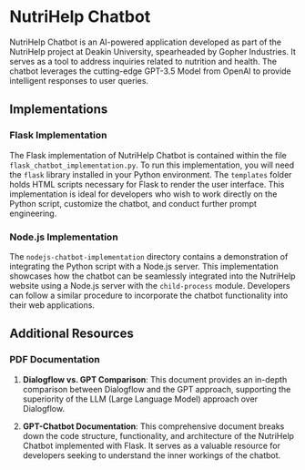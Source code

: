 # NutriHelp Chatbot

NutriHelp Chatbot is an AI-powered application developed as part of the NutriHelp project at Deakin University, spearheaded by Gopher Industries. It serves as a tool to address inquiries related to nutrition and health. The chatbot leverages the cutting-edge GPT-3.5 Model from OpenAI to provide intelligent responses to user queries.

## Implementations

### Flask Implementation

The Flask implementation of NutriHelp Chatbot is contained within the file `flask_chatbot_implementation.py`. To run this implementation, you will need the `flask` library installed in your Python environment. The `templates` folder holds HTML scripts necessary for Flask to render the user interface. This implementation is ideal for developers who wish to work directly on the Python script, customize the chatbot, and conduct further prompt engineering.

### Node.js Implementation

The `nodejs-chatbot-implementation` directory contains a demonstration of integrating the Python script with a Node.js server. This implementation showcases how the chatbot can be seamlessly integrated into the NutriHelp website using a Node.js server with the `child-process` module. Developers can follow a similar procedure to incorporate the chatbot functionality into their web applications.

## Additional Resources

### PDF Documentation

1. **Dialogflow vs. GPT Comparison**: This document provides an in-depth comparison between Dialogflow and the GPT approach, supporting the superiority of the LLM (Large Language Model) approach over Dialogflow.
   
2. **GPT-Chatbot Documentation**: This comprehensive document breaks down the code structure, functionality, and architecture of the NutriHelp Chatbot implemented with Flask. It serves as a valuable resource for developers seeking to understand the inner workings of the chatbot.
